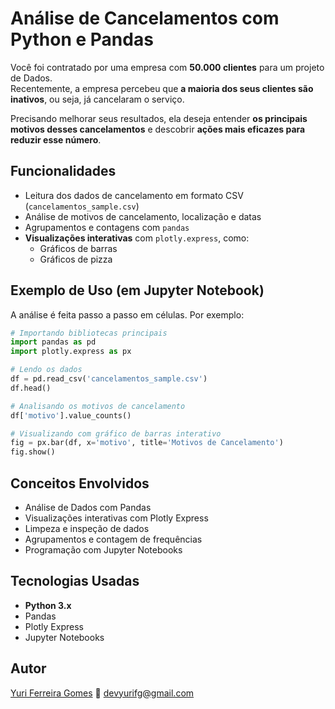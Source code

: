 # Análise de Cancelamentos com Python e Pandas

Você foi contratado por uma empresa com **50.000 clientes** para um projeto de Dados.  
Recentemente, a empresa percebeu que **a maioria dos seus clientes são inativos**, ou seja, já cancelaram o serviço.

Precisando melhorar seus resultados, ela deseja entender **os principais motivos desses cancelamentos** e descobrir **ações mais eficazes para reduzir esse número**.

## Funcionalidades

- Leitura dos dados de cancelamento em formato CSV (`cancelamentos_sample.csv`)
- Análise de motivos de cancelamento, localização e datas
- Agrupamentos e contagens com `pandas`
- **Visualizações interativas** com `plotly.express`, como:
  - Gráficos de barras
  - Gráficos de pizza

## Exemplo de Uso (em Jupyter Notebook)

A análise é feita passo a passo em células. Por exemplo:

```python
# Importando bibliotecas principais
import pandas as pd
import plotly.express as px

# Lendo os dados
df = pd.read_csv('cancelamentos_sample.csv')
df.head()
```

```python
# Analisando os motivos de cancelamento
df['motivo'].value_counts()
```

```python
# Visualizando com gráfico de barras interativo
fig = px.bar(df, x='motivo', title='Motivos de Cancelamento')
fig.show()
```

## Conceitos Envolvidos

- Análise de Dados com Pandas
- Visualizações interativas com Plotly Express
- Limpeza e inspeção de dados
- Agrupamentos e contagem de frequências
- Programação com Jupyter Notebooks

## Tecnologias Usadas

- **Python 3.x**
- Pandas
- Plotly Express
- Jupyter Notebooks

## Autor

[Yuri Ferreira Gomes](https://github.com/devyurifg)
📧 devyurifg@gmail.com

